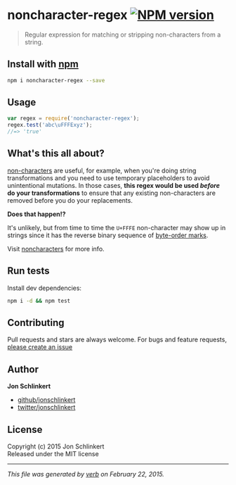 # noncharacter-regex [![NPM version](https://badge.fury.io/js/noncharacter-regex.svg)](http://badge.fury.io/js/noncharacter-regex)

> Regular expression for matching or stripping non-characters from a string.

## Install with [npm](npmjs.org)

```bash
npm i noncharacter-regex --save
```

## Usage

```js
var regex = require('noncharacter-regex');
regex.test('abc\uFFFExyz');
//=> 'true'
```

## What's this all about?

[non-characters][wiki] are useful, for example, when you're doing string transformations and you need to use temporary placeholders to avoid unintentional mutations. In those cases, **this regex would be used _before_ do your transformations** to ensure that any existing non-characters are removed before you do your replacements. 

**Does that happen!?**

It's unlikely, but from time to time the `U+FFFE` non-character may show up in strings since it has the reverse binary sequence of [byte-order marks](http://en.wikipedia.org/wiki/Byte_order_mark).

Visit [noncharacters] for more info.

## Run tests

Install dev dependencies:

```bash
npm i -d && npm test
```

## Contributing
Pull requests and stars are always welcome. For bugs and feature requests, [please create an issue](https://github.com/regexps/noncharacter-regex/issues)

## Author

**Jon Schlinkert**
 
+ [github/jonschlinkert](https://github.com/jonschlinkert)
+ [twitter/jonschlinkert](http://twitter.com/jonschlinkert) 

## License
Copyright (c) 2015 Jon Schlinkert  
Released under the MIT license

***

_This file was generated by [verb](https://github.com/assemble/verb) on February 22, 2015._

[noncharacters]: https://github.com/jonschlinkert/noncharacters
[wiki]: http://en.wikipedia.org/wiki/Universal_Character_Set_characters#Noncharacters
